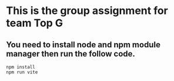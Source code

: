# This is the group assignment for team Top G

## You need to install node and npm module manager then run the follow code.

```
npm install
npm run vite
```
